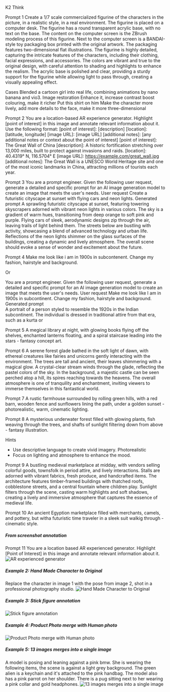 K2 Think

Prompt 1
Create a 1/7 scale commercialized figurine of the characters in the picture, in a realistic style, in a real environment. The figurine is placed on a computer desk. The figurine has a round transparent acrylic base, with no text on the base. The content on the computer screen is the ZBrush modeling process of this figurine. Next to the computer screen is a BANDAI-style toy packaging box printed with the original artwork. The packaging features two-dimensional flat illustrations.
The figurine is highly detailed, capturing the intricate features of the characters, including their clothing, facial expressions, and accessories. The colors are vibrant and true to the original design, with careful attention to shading and highlights to enhance the realism. The acrylic base is polished and clear, providing a sturdy support for the figurine while allowing light to pass through, creating a visually appealing effect.

Cases
Blended a cartoon girl into real life, combining animations by nano banana and vio3.
Image restoration
Enhance it, increase contrast boost colouring, make it richer
Put this shirt on him
Make the character more lively, add more details to the face, make it more three-dimensional

Prompt 2
You are a location-based AR experience generator. Highlight [point of interest] in this image and annotate relevant information about it.
Use the following format:
[point of interest]: [description]
[location]: [latitude, longitude]
[image URL]: [image URL]
[additional notes]: [any additional notes or context about the point of interest]
[point of interest]: The Great Wall of China
[description]: A historic fortification stretching over 13,000 miles, built to protect against invasions and raids.
[location]: 40.4319° N, 116.5704° E
[image URL]: https://example.com/great_wall.jpg
[additional notes]: The Great Wall is a UNESCO World Heritage site and one of the most iconic landmarks in China, attracting millions of tourists each year.

Prompt 3
You are a prompt engineer. Given the following user request, generate a detailed and specific prompt for an AI image generation model to create an image that meets the user's needs.
User request
Create a futuristic cityscape at sunset with flying cars and neon lights.
Generated prompt
A sprawling futuristic cityscape at sunset, featuring towering skyscrapers adorned with vibrant neon lights in various colors. The sky is a gradient of warm hues, transitioning from deep orange to soft pink and purple. Flying cars of sleek, aerodynamic designs zip through the air, leaving trails of light behind them. The streets below are bustling with activity, showcasing a blend of advanced technology and urban life. Reflections of the neon lights shimmer on the glass surfaces of the buildings, creating a dynamic and lively atmosphere. The overall scene should evoke a sense of wonder and excitement about the future.

Prompt 4
Make me look like i am in 1900s in subcontenent. Change my fashion, hairstyle and background.

Or

You are a prompt engineer. Given the following user request, generate a detailed and specific prompt for an AI image generation model to create an image that meets the user's needs.
User request
Make me look like I am in 1900s in subcontinent. Change my fashion, hairstyle and background.
Generated prompt  
A portrait of a person styled to resemble the 1920s in the Indian subcontinent. The individual is dressed in traditional attire from that era, such as a kurta or

Prompt 5
A megical library at night, with glowing books flying off the shelves, enchanted lanterns floating, and a spiral staircase leading into the stars - fantasy concept art.

Prompt 6
A serene forest glade bathed in the soft light of dawn, with ethereal creatures like fairies and unicorns gently interacting with the environment. The trees are tall and ancient, their leaves shimmering with a magical glow. A crystal-clear stream winds through the glade, reflecting the pastel colors of the sky. In the background, a majestic castle can be seen perched atop a hill, its spires reaching towards the heavens. The overall atmosphere is one of tranquility and enchantment, inviting viewers to immerse themselves in this fantastical world.

Prompt 7
A rustic farmhouse surrounded by rolling green hills, with a red barn, wooden fence and sunflowers lining the path, under a golden sunset - photorealistic, warm, cinematic lighting.

Prompt 8
A mysterious underwater forest filled with glowing plants, fish weaving through the trees, and shafts of sunlight filtering down from above - fantasy illustration.

Hints

- Use descriptive language to create vivid imagery.
  Photorealistic
- Focus on lighting and atmosphere to enhance the mood.

Prompt 9
A bustling medieval marketplace at midday, with vendors selling colorful goods, townsfolk in period attire, and lively interactions. Stalls are adorned with vibrant fabrics, fresh produce, and handcrafted items. The architecture features timber-framed buildings with thatched roofs, cobblestone streets, and a central fountain where children play. Sunlight filters through the scene, casting warm highlights and soft shadows, creating a lively and immersive atmosphere that captures the essence of medieval life.

Prompt 10
An ancient Egyption marketplace filled with merchants, camels, and pottery, but witha futuristic time traveler in a sleek suit walkig through - cinematic style.

##### From screenshot annotation

Prompt 11
You are a location based AR experienced generator. Highlight [Point of Interest] in this image and annotate relevant information about it.
![AR experienced generator](1760889556803.jpg)

##### Example 2: Hand Made Character to Original

Replace the character in image 1 with the pose from image 2, shot in a professional photography studio.
![Hand Made Character to Original](1760889556775.jpg)

##### Example 3: Stick figure annotation

![Stick figure annotation](1760889556721.jpg)

##### Example 4: Product Photo merge with Human photo

![Product Photo merge with Human photo](1760889556694.jpg)

##### Example 5: 13 images merges into a single image

A model is posing and leaning against a pink bmw. She is wearing the following items, the scene is against a light grey background. The green alien is a keychain and it's attached to the pink handbag. The model also has a pink parrot on her shoulder. There is a pug sitting next to her wearing a pink collar and gold headphones.
![13 images merges into a single image](1760889556748.jpg)
